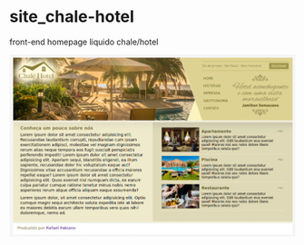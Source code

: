 # site_chale-hotel

front-end homepage liquido chale/hotel


![Home](https://github.com/rafaelfabiano/site_chale-hotel/blob/master/imagens/print.jpg)
